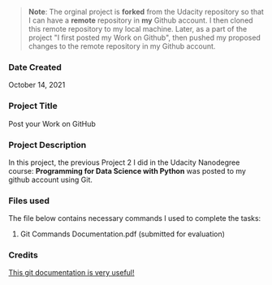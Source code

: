 >**Note**: The orginal project is **forked**  from the Udacity repository so that I can have a **remote** repository in **my** Github account. I then cloned this remote repository to my local machine. Later, as a part of the project "I first posted my Work on Github", then pushed my proposed changes to the remote repository in my Github account.

### Date Created
October 14, 2021
### Project Title
Post your Work on GitHub

### Project Description
In this project, the previous Project 2 I did in the Udacity Nanodegree course: **Programming for Data Science with Python**  was posted to my github account using Git.

### Files used
The file below contains necessary commands I used to complete the tasks:
1. Git Commands Documentation.pdf (submitted for evaluation)
### Credits
[This git documentation is very useful!](https://git-scm.com/doc)
